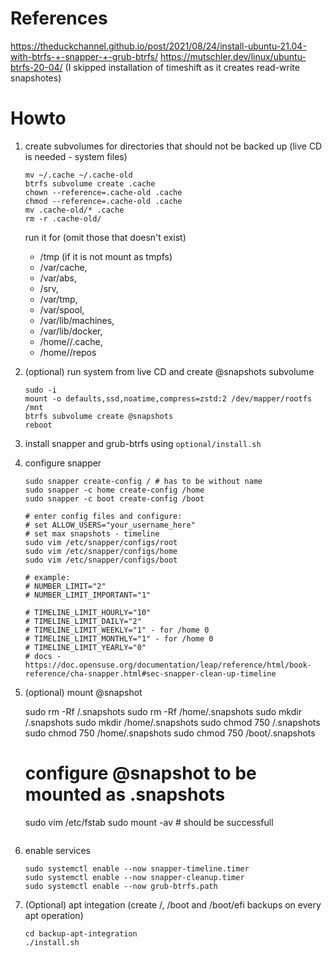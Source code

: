 # References
https://theduckchannel.github.io/post/2021/08/24/install-ubuntu-21.04-with-btrfs-+-snapper-+-grub-btrfs/
https://mutschler.dev/linux/ubuntu-btrfs-20-04/ (I skipped installation of timeshift as it creates read-write snapshotes)


# Howto
1. create subvolumes for directories that should not be backed up (live CD is needed - system files)


    ```
    mv ~/.cache ~/.cache-old
    btrfs subvolume create .cache
    chown --reference=.cache-old .cache
    chmod --reference=.cache-old .cache
    mv .cache-old/* .cache
    rm -r .cache-old/
    ```

    run it for (omit those that doesn't exist)
    * /tmp (if it is not mount as tmpfs)
    * /var/cache, 
    * /var/abs, 
    * /srv, 
    * /var/tmp, 
    * /var/spool, 
    * /var/lib/machines, 
    * /var/lib/docker, 
    * /home/<user>/.cache, 
    * /home/<user>/repos

1. (optional) run system from live CD and create @snapshots subvolume
    ```
    sudo -i
    mount -o defaults,ssd,noatime,compress=zstd:2 /dev/mapper/rootfs /mnt
    btrfs subvolume create @snapshots
    reboot
    ```

1. install snapper and grub-btrfs using `optional/install.sh`
1. configure snapper
    ```
    sudo snapper create-config / # has to be without name
    sudo snapper -c home create-config /home
    sudo snapper -c boot create-config /boot

    # enter config files and configure:
    # set ALLOW_USERS="your_username_here"
    # set max snapshots - timeline
    sudo vim /etc/snapper/configs/root
    sudo vim /etc/snapper/configs/home
    sudo vim /etc/snapper/configs/boot

    # example:
    # NUMBER_LIMIT="2"
    # NUMBER_LIMIT_IMPORTANT="1"

    # TIMELINE_LIMIT_HOURLY="10"
    # TIMELINE_LIMIT_DAILY="2"
    # TIMELINE_LIMIT_WEEKLY="1" - for /home 0
    # TIMELINE_LIMIT_MONTHLY="1" - for /home 0
    # TIMELINE_LIMIT_YEARLY="0"
    # docs - https://doc.opensuse.org/documentation/leap/reference/html/book-reference/cha-snapper.html#sec-snapper-clean-up-timeline
    ```
1. (optional) mount @snapshot

    sudo rm -Rf /.snapshots
    sudo rm -Rf /home/.snapshots
    sudo mkdir /.snapshots
    sudo mkdir /home/.snapshots
    sudo chmod 750 /.snapshots
    sudo chmod 750 /home/.snapshots
    sudo chmod 750 /boot/.snapshots

    # configure @snapshot to be mounted as .snapshots 
    sudo vim /etc/fstab
    sudo mount -av # should be successfull
    ```
3. enable services
    ```
    sudo systemctl enable --now snapper-timeline.timer
    sudo systemctl enable --now snapper-cleanup.timer
    sudo systemctl enable --now grub-btrfs.path
    ```
4. (Optional) apt integation (create /, /boot and /boot/efi backups on every apt operation)
    ```
    cd backup-apt-integration
    ./install.sh
    ```